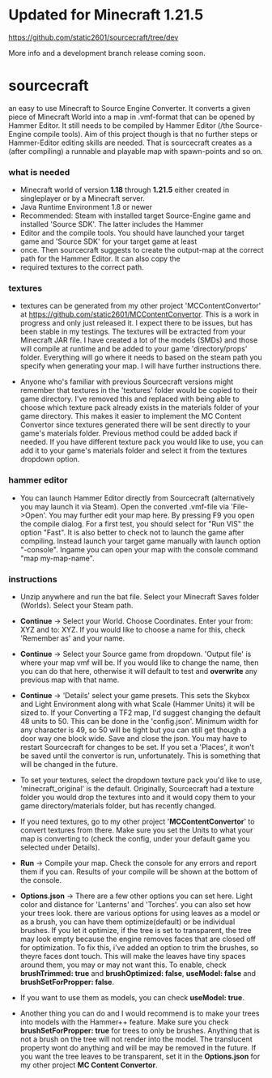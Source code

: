 # Updated for Minecraft 1.21.5
https://github.com/static2601/sourcecraft/tree/dev

More info and a development branch release coming soon.

# sourcecraft 

an easy to use Minecraft to Source Engine Converter. It converts a given piece of Minecraft World into a map in 
.vmf-format that can be opened by Hammer Editor. It still needs to be compiled by Hammer Editor (/the Source-Engine 
compile tools). Aim of this project though is that no further steps or Hammer-Editor editing skills are needed. 
That is sourcecraft creates as a (after compiling) a runnable and playable map with spawn-points and so on.

### what is needed
- Minecraft world of version **1.18** through **1.21.5** either created in singleplayer or by a Minecraft server.
- Java Runtime Environment 1.8 or newer
- Recommended: Steam with installed target Source-Engine game and installed 'Source SDK'. The latter includes the Hammer 
- Editor and the compile tools. You should have launched your target game and 'Source SDK' for your target game at least 
- once. Then sourcecraft suggests to create the output-map at the correct path for the Hammer Editor. It can also copy the 
- required textures to the correct path.

### textures

- textures can be generated from my other project 'MCContentConvertor' at https://github.com/static2601/MCContentConvertor.
This is a work in progress and only just released it. I expect there to be issues, but has been stable in my testings.
The textures will be extracted from your Minecraft JAR file. I have created a lot of the models (SMDs) and those will 
compile at runtime and be added to your game 'directory/props' folder. Everything will go where it needs to based on the
steam path you specify when generating your map. I will have further instructions there.


- Anyone who's familiar with previous Sourcecraft versions might remember that textures in the 'textures' folder would be 
copied to their game directory. I've removed this and replaced with being able to choose which texture pack already
exists in the materials folder of your game directory. This makes it easier to implement the MC Content Convertor since
textures generated there will be sent directly to your game's materials folder. Previous method could be added back if needed.
If you have different texture pack you would like to use, you can add it to your game's materials folder and select it from
the textures dropdown option. 


### hammer editor
- You can launch Hammer Editor directly from Sourcecraft (alternatively you may launch it via Steam). Open the converted 
.vmf-file via 'File->Open'. You may further edit your map here. By pressing F9 you open the compile dialog. For a first 
test, you should select for "Run VIS" the option "Fast". It is also better to check not to launch the game after 
compiling. Instead launch your target game manually with launch option "-console". Ingame you can open your map with the 
console command "map my-map-name".

### instructions
- Unzip anywhere and run the bat file. Select your Minecraft Saves folder (Worlds). Select your Steam path.


- **Continue** -> Select your World. Choose Coordinates. Enter your from: XYZ and to: XYZ.  If you would like to choose 
a name for this, check 'Remember as' and your name.


- **Continue** -> Select your Source game from dropdown. 'Output file' is where your map vmf will be. If you would like 
to change the name, then you can do that here, otherwise it will default to test and **overwrite** any previous map with
that name.


- **Continue** -> 'Details' select your game presets. This sets the Skybox and Light Environment along with what Scale 
(Hammer Units) it will be sized to. If your Converting a TF2 map, I'd suggest changing the default 48 units to 50. This 
can be done in the 'config.json'. Minimum width for any character is 49, so 50 will be tight but you can still get 
though a door way one block wide. Save and close the json. You may have to restart Sourcecraft for changes to be set. If
you set a 'Places', it won't be saved until the convertor is run, unfortunately. This is something that will be changed 
in the future.


- To set your textures, select the dropdown texture pack you'd like to use, 'minecraft_original' is the default. 
Originally, Sourcecraft had a texture folder you would drop the textures into and it would copy them to your game 
directory/materials folder, but has recently changed.


- If you need textures, go to my other project '**MCContentConvertor**' to convert textures from there. Make sure you 
set the Units to what your map is converting to (check the config, under your default game you selected under Details).


- **Run** -> Compile your map. Check the console for any errors and report them if you can. Results of your compile 
will be shown at the bottom of the console.


- **Options.json** -> There are a few other options you can set here. Light color and distance for 'Lanterns' and 
'Torches'. you can also set how your trees look. there are various options for using leaves as a model or as a brush, 
you can have them optimize(default) or be individual brushes. If you let it optimize, if the tree is set to transparent,
the tree may look empty because the engine removes faces that are closed off for optimization. To fix this, i've added 
an option to trim the brushes, so theyre faces dont touch. This will make the leaves have tiny spaces around them, 
you may or may not want this. To enable, check **brushTrimmed: true** and **brushOptimized: false**, **useModel: false**
and **brushSetForPropper: false**.


- If you want to use them as models, you can check **useModel: true**.


- Another thing you can do and I would recommend is to make your trees into models with the Hammer++ feature. Make sure 
you check **brushSetForPropper: true** for trees to only be brushes. Anything that is not a brush on the tree will not 
render into the model. The translucent property wont do anything and will be may be removed in the future. If you want 
the tree leaves to be transparent, set it in the **Options.json** for my other project **MC Content Convertor**.

